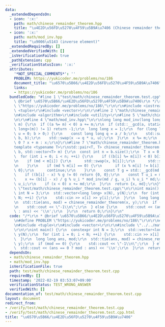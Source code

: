 ```yaml
---
data:
  _extendedDependsOn:
  - icon: ':x:'
    path: math/chinese_remainder_theorem.hpp
    title: "\u4E2D\u56FD\u5270\u4F59\u5B9A\u7406 (Chinese remainder theorem)"
  - icon: ':x:'
    path: math/mod_inv.hpp
    title: "\u9006\u5143 (inverse element)"
  _extendedRequiredBy: []
  _extendedVerifiedWith: []
  _isVerificationFailed: true
  _pathExtension: cpp
  _verificationStatusIcon: ':x:'
  attributes:
    '*NOT_SPECIAL_COMMENTS*': ''
    PROBLEM: https://yukicoder.me/problems/no/186
    document_title: "\u6570\u5B66/\u4E2D\u56FD\u5270\u4F59\u5B9A\u7406"
    links:
    - https://yukicoder.me/problems/no/186
  bundledCode: "#line 1 \"test/math/chinese_remainder_theorem.test.cpp\"\n/*\r\n *\
    \ @brief \u6570\u5B66/\u4E2D\u56FD\u5270\u4F59\u5B9A\u7406\r\n */\r\n#define PROBLEM\
    \ \"https://yukicoder.me/problems/no/186\"\r\n\r\n#include <iostream>\r\n#include\
    \ <tuple>\r\n#include <vector>\r\n\r\n#line 2 \"math/chinese_remainder_theorem.hpp\"\
    \n#include <algorithm>\r\n#include <utility>\r\n#line 5 \"math/chinese_remainder_theorem.hpp\"\
    \n\r\n#line 4 \"math/mod_inv.hpp\"\n\r\nlong long mod_inv(long long a, const int\
    \ m) {\r\n  if ((a %= m) < 0) a += m;\r\n  if (std::__gcd(a, static_cast<long\
    \ long>(m)) != 1) return -1;\r\n  long long x = 1;\r\n  for (long long b = m,\
    \ u = 0; b > 0;) {\r\n    const long long q = a / b;\r\n    std::swap(a -= q *\
    \ b, b);\r\n    std::swap(x -= q * u, u);\r\n  }\r\n  x %= m;\r\n  return x <\
    \ 0 ? x + m : x;\r\n}\r\n#line 7 \"math/chinese_remainder_theorem.hpp\"\n\r\n\
    template <typename T>\r\nstd::pair<T, T> chinese_remainder_theorem(std::vector<T>\
    \ b, std::vector<T> m) {\r\n  const int n = b.size();\r\n  T x = 0, md = 1;\r\n\
    \  for (int i = 0; i < n; ++i) {\r\n    if ((b[i] %= m[i]) < 0) b[i] += m[i];\r\
    \n    if (md < m[i]) {\r\n      std::swap(x, b[i]);\r\n      std::swap(md, m[i]);\r\
    \n    }\r\n    if (md % m[i] == 0) {\r\n      if (x % m[i] != b[i]) return {0,\
    \ 0};\r\n      continue;\r\n    }\r\n    const T g = std::__gcd(md, m[i]);\r\n\
    \    if ((b[i] - x) % g != 0) return {0, 0};\r\n    const T u_i = m[i] / g;\r\n\
    \    x += (b[i] - x) / g % u_i * mod_inv(md / g, u_i) % u_i * md;\r\n    md *=\
    \ u_i;\r\n    if (x < 0) x += md;\r\n  }\r\n  return {x, md};\r\n}\r\n#line 11\
    \ \"test/math/chinese_remainder_theorem.test.cpp\"\n\r\nint main() {\r\n  constexpr\
    \ int N = 3;\r\n  std::vector<long long> x(N), y(N);\r\n  for (int i = 0; i <\
    \ N; ++i) {\r\n    std::cin >> x[i] >> y[i];\r\n  }\r\n  long long ans, mod;\r\
    \n  std::tie(ans, mod) = chinese_remainder_theorem(x, y);\r\n  if (mod == 0) {\r\
    \n    std::cout << \"-1\\n\";\r\n  } else {\r\n    std::cout << (ans == 0 ? mod\
    \ : ans) << '\\n';\r\n  }\r\n  return 0;\r\n}\r\n"
  code: "/*\r\n * @brief \u6570\u5B66/\u4E2D\u56FD\u5270\u4F59\u5B9A\u7406\r\n */\r\
    \n#define PROBLEM \"https://yukicoder.me/problems/no/186\"\r\n\r\n#include <iostream>\r\
    \n#include <tuple>\r\n#include <vector>\r\n\r\n#include \"../../math/chinese_remainder_theorem.hpp\"\
    \r\n\r\nint main() {\r\n  constexpr int N = 3;\r\n  std::vector<long long> x(N),\
    \ y(N);\r\n  for (int i = 0; i < N; ++i) {\r\n    std::cin >> x[i] >> y[i];\r\n\
    \  }\r\n  long long ans, mod;\r\n  std::tie(ans, mod) = chinese_remainder_theorem(x,\
    \ y);\r\n  if (mod == 0) {\r\n    std::cout << \"-1\\n\";\r\n  } else {\r\n  \
    \  std::cout << (ans == 0 ? mod : ans) << '\\n';\r\n  }\r\n  return 0;\r\n}\r\n"
  dependsOn:
  - math/chinese_remainder_theorem.hpp
  - math/mod_inv.hpp
  isVerificationFile: true
  path: test/math/chinese_remainder_theorem.test.cpp
  requiredBy: []
  timestamp: '2022-02-19 03:53:07+09:00'
  verificationStatus: TEST_WRONG_ANSWER
  verifiedWith: []
documentation_of: test/math/chinese_remainder_theorem.test.cpp
layout: document
redirect_from:
- /verify/test/math/chinese_remainder_theorem.test.cpp
- /verify/test/math/chinese_remainder_theorem.test.cpp.html
title: "\u6570\u5B66/\u4E2D\u56FD\u5270\u4F59\u5B9A\u7406"
---
```

